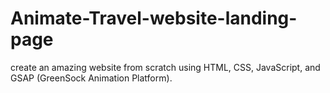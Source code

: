 # Animate-Travel-website-landing-page
create an amazing  website from scratch using HTML, CSS, JavaScript, and GSAP (GreenSock Animation Platform).
